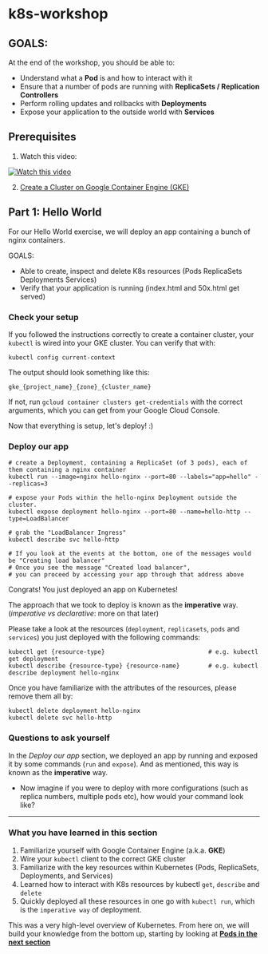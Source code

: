 # k8s-workshop

## GOALS:

At the end of the workshop, you should be able to:

- Understand what a **Pod** is and how to interact with it
- Ensure that a number of pods are running with **ReplicaSets / Replication Controllers**
- Perform rolling updates and rollbacks with **Deployments**
- Expose your application to the outside world with **Services**

## Prerequisites
1. Watch this video:

[![Watch this video](https://encrypted-tbn0.gstatic.com/images?q=tbn:ANd9GcQmRR8k2nuUFA25p5M0NIAGPzpt_yNSduQ5gf7y7MM1LKb7jIBXqw)](https://youtu.be/PH-2FfFD2PU)

2. [Create a Cluster on Google Container Engine (GKE)](https://cloud.google.com/container-engine/docs/clusters/operations)

## Part 1: Hello World
For our Hello World exercise, we will deploy an app containing a bunch of nginx containers.

GOALS:
- Able to create, inspect and delete K8s resources (Pods ReplicaSets Deployments Services)
- Verify that your application is running (index.html and 50x.html get served)

### Check your setup
If you followed the instructions correctly to create a container cluster, your `kubectl` is wired into your GKE cluster. You can verify that with:
```
kubectl config current-context
```

The output should look something like this:
```
gke_{project_name}_{zone}_{cluster_name}
```

If not, run `gcloud container clusters get-credentials` with the correct arguments, which you can get from your Google Cloud Console.

Now that everything is setup, let's deploy! :)

### Deploy our app
```
# create a Deployment, containing a ReplicaSet (of 3 pods), each of them containing a nginx container
kubectl run --image=nginx hello-nginx --port=80 --labels="app=hello" --replicas=3

# expose your Pods within the hello-nginx Deployment outside the cluster.
kubectl expose deployment hello-nginx --port=80 --name=hello-http --type=LoadBalancer

# grab the "LoadBalancer Ingress"
kubectl describe svc hello-http

# If you look at the events at the bottom, one of the messages would be "Creating load balancer"
# Once you see the message "Created load balancer", 
# you can proceed by accessing your app through that address above
```

Congrats! You just deployed an app on Kubernetes!

The approach that we took to deploy is known as the **imperative** way. (*imperative vs declarative*: more on that later)

Please take a look at the resources (`deployment`, `replicasets`, `pods` and `services`) you just deployed with the following commands:

```
kubectl get {resource-type}                             # e.g. kubectl get deployment
kubectl describe {resource-type} {resource-name}        # e.g. kubectl describe deployment hello-nginx
```

Once you have familiarize with the attributes of the resources, please remove them all by:
```
kubectl delete deployment hello-nginx
kubectl delete svc hello-http
```

### Questions to ask yourself
In the *Deploy our app* section, we deployed an app by running and exposed it by some commands (`run` and `expose`). And as mentioned, this way is known as the **imperative** way.

- Now imagine if you were to deploy with more configurations (such as replica numbers, multiple pods etc), how would your command look like?

---

### What you have learned in this section

1. Familiarize yourself with Google Container Engine (a.k.a. **GKE**)
2. Wire your `kubectl` client to the correct GKE cluster
3. Familiarize with the key resources within Kubernetes (Pods, ReplicaSets, Deployments, and Services)
4. Learned how to interact with K8s resources by kubectl `get`, `describe` and `delete`
5. Quickly deployed all these resources in one go with `kubectl run`, which is the `imperative way` of deployment.

This was a very high-level overview of Kubernetes. From here on, we will build your knowledge from the bottom up, starting by looking at [**Pods in the next section**](https://actfong.github.io/k8s-workshop/Part-2-Pods)
